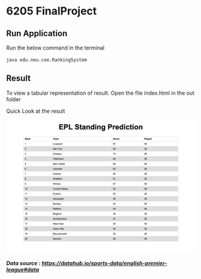 # 6205 FinalProject


## Run Application 
Run the below command in the terminal 

`java edu.neu.coe.RankingSystem`

## Result 

To view a tabular representation of result. Open the file index.html in the out folder 

Quick Look at the result 

![Result Image](/Result.png)

##### Data source : https://datahub.io/sports-data/english-premier-league#data 


